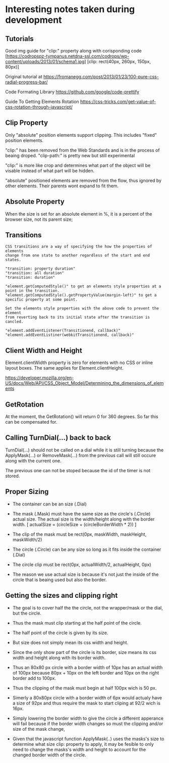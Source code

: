 # Interesting notes taken during development

## Tutorials
Good img guide for "clip:" property along with corisponding code
[https://codropspz-tympanus.netdna-ssl.com/codrops/wp-content/uploads/2013/01/schema1.jpg]
[clip: rect(40px, 260px, 150px, 80px)]

Original tutorial at
https://fromanegg.com/post/2013/01/23/100-pure-css-radial-progress-bar/

Code Formating Library
https://github.com/google/code-prettify

Guide To Getting Elements Rotation
https://css-tricks.com/get-value-of-css-rotation-through-javascript/


## Clip Property
Only "absolute" position elements support clipping. This includes "fixed" position elements.

"clip:" has been removed from the Web Standards and is in the process of beaing droped.
"clip-path:" is pretty new but still experimental

"clip:" is more like crop and determines what part of the object will be
visable instead of what part will be hidden.

"absolute" positioned elements are removed from the flow, thus ignored by other elements.
Their parents wont expand to fit them.


## Absolute Property
When the size is set for an absolute element in %, it is a percent of the browser size, not its parent size;


## Transitions
	CSS transitions are a way of specifying the how the properties of elements 
	change from one state to another regardless of the start and end states.

	"transition: property duration"
	"transition: all duration"
	"transition: duration"

	"element.getComputedStyle()" to get an elements style properties at a point in the transition.
	"element.getComputedStyle().getPropertyValue(margin-left)" to get a specific property at some point.

	Set the elements style properties with the above code to prevent the element
	from reverting back to its initial state after the transition is cancled.

	"element.addEventListener(Transitionend, callback)"
	"element.addEventListiner(webkitTransitionend, callback)"

	
## Client Width and Height
 Element.clientWidth property is zero for elements with no CSS or inline layout boxes.
 The same applies for Element.clientHeight.

 https://developer.mozilla.org/en-US/docs/Web/API/CSS_Object_Model/Determining_the_dimensions_of_elements


## GetRotation
At the moment, the GetRotation() will return 0 for 360 degrees. So far this can be 
compensated for.


## Calling TurnDial(...) back to back
  TurnDial(...) should not be called on a dial while it is still turning because the 
 ApplyMask(...) or RemoveMask(...) from the previous call will still occure along with the
 current one.

  The previous one can not be stoped because the id of the timer is not stored.

## Proper Sizing
- The container can be an size (.Dial)

- The mask (.Mask) must have the same size as the circle's (.Circle) actual size.
  The actual size is the width/height along with the border width.
  [ actualSize = (circleSize + (circleBorderWidth * 2)) ]

- The clip of the mask must be
  rect(0px, maskWidth, maskHeight, maskWidth/2)

- The circle (.Circle) can be any size so long as it fits inside the container (.Dial)

- The circle clip must be
  rect(0px, actualWidth/2, actualHeight, 0px)

- The reason we use actual size is because it's not just the inside of the circle that is
  beaing used but also the border.

## Getting the sizes and clipping right
- The goal is to cover half the the circle, not the wrapper/mask or the dial, but the circle.
- Thus the mask must clip starting at the half point of the circle.

- The half point of the circle is given by its size.
- But size does not simply mean its css width and height.
- Since the only show part of the circle is its border, size means its css width and height along
  with its border width.

- Thus an 80x80 px circle with a border width of 10px has an actual width of 100px because
  80px + 10px on the left border and 10px on the right border add to 100px.
- Thus the clipping of the mask must begin at half 100px wich is 50 px.

- Simerly a 80x80px circle with a border width of 6px would actualy have a size of 92px
  and thus require the mask to start cliping at 92/2 wich is 16px.

- Simply lowering the border width to give the circle a different apperance will fail
 because if the border width changes so must the clipping and/or size of the mask change,
 
- Given that the javascript function ApplyMask(..) uses the masks's size to determine
  what size clip: property to apply, it may be fesible to only need to change the
  masks's width and height to account for the changed border width of the circle.


